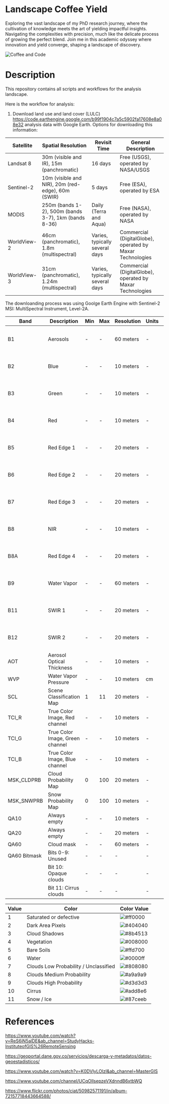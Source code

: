 # Landscape Coffee Yield
Exploring the vast landscape of my PhD research journey, where the cultivation of knowledge meets the art of yielding impactful insights. Navigating the complexities with precision, much like the delicate process of growing the perfect blend. Join me in this academic odyssey where innovation and yield converge, shaping a landscape of discovery. 


![Coffee and Code](https://live.staticflickr.com/65535/50982571191_602f5b148c_k.jpg)

# Description 

This repository contains all scripts and workflows for the analysis landscape.

Here is the workflow for analysis:

1.  Download land use and land cover (LULC) https://code.earthengine.google.com/b99f1904c7a5c5902fa17608e8a08e32 analysis data with Google Earth. Options for downloading this information:

| Satellite        | Spatial Resolution | Revisit Time  | General Description |
|------------------|--------------------|---------------|----------------------|
| Landsat 8        | 30m (visible and IR), 15m (panchromatic) | 16 days | Free (USGS), operated by NASA/USGS |
| Sentinel-2       | 10m (visible and NIR), 20m (red-edge), 60m (SWIR) | 5 days | Free (ESA), operated by ESA |
| MODIS            | 250m (bands 1-2), 500m (bands 3-7), 1km (bands 8-36) | Daily (Terra and Aqua) | Free (NASA), operated by NASA |
| WorldView-2      | 46cm (panchromatic), 1.8m (multispectral) | Varies, typically several days | Commercial (DigitalGlobe), operated by Maxar Technologies |
| WorldView-3      | 31cm (panchromatic), 1.24m (multispectral) | Varies, typically several days | Commercial (DigitalGlobe), operated by Maxar Technologies |

The downloanding process was using Goolge Earth Engine with Sentinel-2 MSI: MultiSpectral Instrument, Level-2A.

| Band  | Description                       | Min  | Max  | Resolution | Units | Wavelength                                       | Scale  |
|-------|-----------------------------------|------|------|------------|-------|--------------------------------------------------|--------|
| B1    | Aerosols                          | -    | -    | 60 meters  | -     | 443.9nm (S2A) / 442.3nm (S2B)                   | 0.0001 |
| B2    | Blue                              | -    | -    | 10 meters  | -     | 496.6nm (S2A) / 492.1nm (S2B)                   | 0.0001 |
| B3    | Green                             | -    | -    | 10 meters  | -     | 560nm (S2A) / 559nm (S2B)                       | 0.0001 |
| B4    | Red                               | -    | -    | 10 meters  | -     | 664.5nm (S2A) / 665nm (S2B)                     | 0.0001 |
| B5    | Red Edge 1                        | -    | -    | 20 meters  | -     | 703.9nm (S2A) / 703.8nm (S2B)                   | 0.0001 |
| B6    | Red Edge 2                        | -    | -    | 20 meters  | -     | 740.2nm (S2A) / 739.1nm (S2B)                   | 0.0001 |
| B7    | Red Edge 3                        | -    | -    | 20 meters  | -     | 782.5nm (S2A) / 779.7nm (S2B)                   | 0.0001 |
| B8    | NIR                               | -    | -    | 10 meters  | -     | 835.1nm (S2A) / 833nm (S2B)                     | 0.0001 |
| B8A   | Red Edge 4                        | -    | -    | 20 meters  | -     | 864.8nm (S2A) / 864nm (S2B)                     | 0.0001 |
| B9    | Water Vapor                       | -    | -    | 60 meters  | -     | 945nm (S2A) / 943.2nm (S2B)                     | 0.0001 |
| B11   | SWIR 1                            | -    | -    | 20 meters  | -     | 1613.7nm (S2A) / 1610.4nm (S2B)                 | 0.0001 |
| B12   | SWIR 2                            | -    | -    | 20 meters  | -     | 2202.4nm (S2A) / 2185.7nm (S2B)                 | 0.0001 |
| AOT   | Aerosol Optical Thickness         | -    | -    | 10 meters  | -     | -                                                | 0.001  |
| WVP   | Water Vapor Pressure              | -    | -    | 10 meters  | cm    | -                                                | 0.001  |
| SCL   | Scene Classification Map          | 1    | 11   | 20 meters  | -     | -                                                | 0      |
| TCI_R | True Color Image, Red channel      | -    | -    | 10 meters  | -     | -                                                | 0      |
| TCI_G | True Color Image, Green channel    | -    | -    | 10 meters  | -     | -                                                | 0      |
| TCI_B | True Color Image, Blue channel     | -    | -    | 10 meters  | -     | -                                                | 0      |
| MSK_CLDPRB | Cloud Probability Map        | 0    | 100  | 20 meters  | -     | -                                                | 0      |
| MSK_SNWPRB | Snow Probability Map         | 0    | 100  | 10 meters  | -     | -                                                | 0      |
| QA10  | Always empty                      | -    | -    | 10 meters  | -     | -                                                | 0      |
| QA20  | Always empty                      | -    | -    | 20 meters  | -     | -                                                | 0      |
| QA60  | Cloud mask                        | -    | -    | 60 meters  | -     | -                                                | 0      |
| QA60 Bitmask | Bits 0-9: Unused           | -    | -    | -          | -     | -                                                | -      |
|              | Bit 10: Opaque clouds        | -    | -    | -          | -     | -                                                | -      |
|              | Bit 11: Cirrus clouds        | -    | -    | -          | -     | -                                                | -      |



| Value | Color   | Color Value | 
|-------|---------|-------------|
| 1     | Saturated or defective | ![#ff0000](https://via.placeholder.com/15/ff0000/000000?text=+) |
| 2     | Dark Area Pixels | ![#404040](https://via.placeholder.com/15/404040/000000?text=+) |
| 3     | Cloud Shadows | ![#8b4513](https://via.placeholder.com/15/8b4513/000000?text=+) |
| 4     | Vegetation | ![#008000](https://via.placeholder.com/15/008000/000000?text=+) |
| 5     | Bare Soils | ![#ffd700](https://via.placeholder.com/15/ffd700/000000?text=+) |
| 6     | Water | ![#0000ff](https://via.placeholder.com/15/0000ff/000000?text=+) |
| 7     | Clouds Low Probability / Unclassified | ![#808080](https://via.placeholder.com/15/808080/000000?text=+) |
| 8     | Clouds Medium Probability | ![#a9a9a9](https://via.placeholder.com/15/a9a9a9/000000?text=+) |
| 9     | Clouds High Probability | ![#d3d3d3](https://via.placeholder.com/15/d3d3d3/000000?text=+) |
| 10    | Cirrus | ![#add8e6](https://via.placeholder.com/15/add8e6/000000?text=+) |
| 11    | Snow / Ice | ![#87ceeb](https://via.placeholder.com/15/87ceeb/000000?text=+) |



# References
https://www.youtube.com/watch?v=ReS6iN5alDE&ab_channel=StudyHacks-InstituteofGIS%26RemoteSensing

https://geoportal.dane.gov.co/servicios/descarga-y-metadatos/datos-geoestadisticos/

https://www.youtube.com/watch?v=K0DVIyLOlzI&ab_channel=MasterGIS

https://www.youtube.com/channel/UCqOIlsepzeVXdnndB6xtbWQ

https://www.flickr.com/photos/ciat/50982571191/in/album-72157718443664588/




